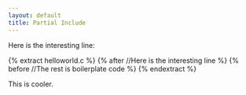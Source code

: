 ```yaml
---
layout: default
title: Partial Include
---
```


Here is the interesting line:

{% extract helloworld.c %}
  {% after //Here is the interesting line %}
  {% before //The rest is boilerplate code %}
{% endextract %}

This is cooler.
